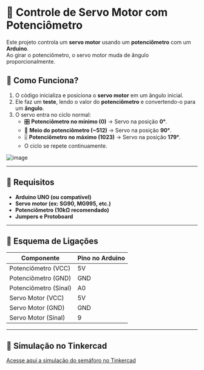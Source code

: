 # 🦾 Controle de Servo Motor com Potenciômetro  

Este projeto controla um **servo motor** usando um **potenciômetro** com um **Arduino**.  
Ao girar o potenciômetro, o servo motor muda de ângulo proporcionalmente.

## 📜 Como Funciona?  
1. O código inicializa e posiciona o **servo motor** em um ângulo inicial.  
2. Ele faz um **teste**, lendo o valor do **potenciômetro** e convertendo-o para um **ângulo**.  
3. O servo entra no ciclo normal:
   - 🎛 **Potenciômetro no mínimo (0)** → Servo na posição **0°**.  
   - 🔄 **Meio do potenciômetro (~512)** → Servo na posição **90°**.  
   - 🎚 **Potenciômetro no máximo (1023)** → Servo na posição **179°**.  
   - O ciclo se repete continuamente.

![image](https://github.com/user-attachments/assets/1d707639-a07d-46b8-9213-5cc49c7e1c5e)


---

## 🚀 Requisitos  

- **Arduino UNO (ou compatível)**  
- **Servo motor (ex: SG90, MG995, etc.)**  
- **Potenciômetro (10kΩ recomendado)**  
- **Jumpers e Protoboard**  

---

## 🔌 Esquema de Ligações  

| Componente       | Pino no Arduino |
|-----------------|----------------|
| Potenciômetro (VCC) | 5V |
| Potenciômetro (GND) | GND |
| Potenciômetro (Sinal) | A0 |
| Servo Motor (VCC) | 5V |
| Servo Motor (GND) | GND |
| Servo Motor (Sinal) | 9 |

---

## 🔗 Simulação no Tinkercad
[Acesse aqui a simulação do semáforo no Tinkercad]([https://www.tinkercad.com/things/kGEixmwBJ3y-semaforo?sharecode=YrhTA40F0SmOKw9J2PJ_9E9tMTLB_BBHsU-VEqxkv5w](https://www.tinkercad.com/things/fcJlY2aZ3b1-servo-com-potencometro))
